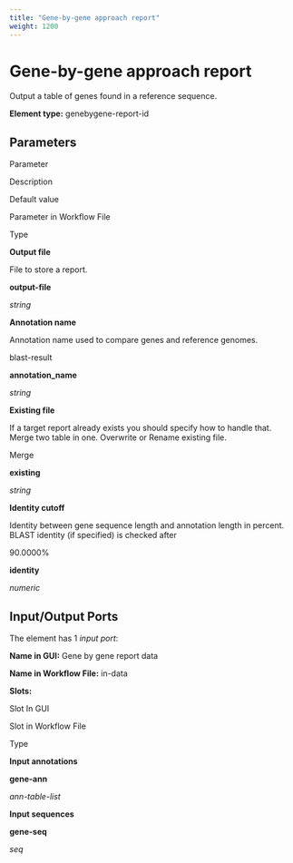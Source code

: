 ```yaml
---
title: "Gene-by-gene approach report"
weight: 1200
---
```



# Gene-by-gene approach report

Output a table of genes found in a reference sequence.

**Element type:** genebygene-report-id

Parameters
----------

Parameter

Description

Default value

Parameter in Workflow File

Type

**Output file**

File to store a report.



**output-file**

_string_

**Annotation name**

Annotation name used to compare genes and reference genomes.

blast-result

**annotation\_name**

_string_

**Existing file**

If a target report already exists you should specify how to handle that. Merge two table in one. Overwrite or Rename existing file.

Merge

**existing**

_string_

**Identity cutoff**

Identity between gene sequence length and annotation length in percent. BLAST identity (if specified) is checked after

90.0000%

**identity**

_numeric_



Input/Output Ports
------------------

The element has 1 _input port_:

**Name in GUI:** Gene by gene report data

**Name in Workflow File:** in-data

**Slots:**

Slot In GUI

Slot in Workflow File

Type

**Input annotations**

**gene-ann**

_ann-table-list_

**Input sequences**

**gene-seq**

_seq_

